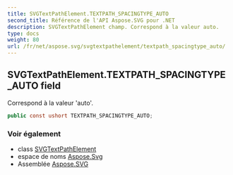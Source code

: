 ```yaml
---
title: SVGTextPathElement.TEXTPATH_SPACINGTYPE_AUTO
second_title: Référence de l'API Aspose.SVG pour .NET
description: SVGTextPathElement champ. Correspond à la valeur auto.
type: docs
weight: 80
url: /fr/net/aspose.svg/svgtextpathelement/textpath_spacingtype_auto/
---
```

## SVGTextPathElement.TEXTPATH_SPACINGTYPE_AUTO field

Correspond à la valeur 'auto'.

```csharp
public const ushort TEXTPATH_SPACINGTYPE_AUTO;
```

### Voir également

* class [SVGTextPathElement](../)
* espace de noms [Aspose.Svg](../../svgtextpathelement/)
* Assemblée [Aspose.SVG](../../../)


